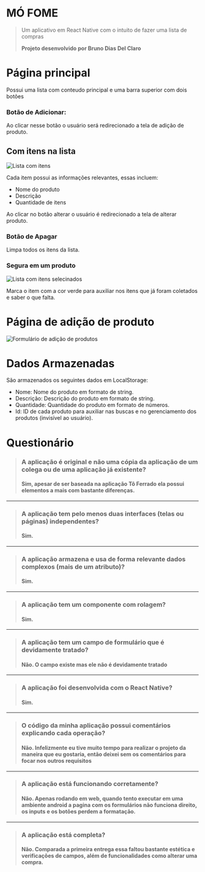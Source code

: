 # MÓ FOME

> Um aplicativo em React Native com o intuito de fazer uma lista de compras
>
> **Projeto desenvolvido por Bruno Dias Del Claro**

# Página principal

Possui uma lista com conteudo principal e uma barra superior com dois botões


### Botão de Adicionar:

Ao clicar nesse botão o usuário será redirecionado a tela de adição de produto.

## Com itens na lista

![Lista com itens](/readmeImages/tela1.png)

Cada item possui as informações relevantes, essas incluem:

* Nome do produto
* Descrição
* Quantidade de itens

Ao clicar no botão alterar o usuário é redirecionado a tela de alterar produto.

### Botão de Apagar

Limpa todos os itens da lista.

### Segura em um produto

![Lista com itens selecinados](/readmeImages/tela2.png)

Marca o item com a cor verde para auxiliar nos itens que já foram coletados e saber o que falta.

# Página de adição de produto

![Formulário de adição de produtos](/readmeImages/tela3.png)

# Dados Armazenadas

São armazenados os seguintes dados em LocalStorage:

* Nome: Nome do produto em formato de string.
* Descrição: Descrição do produto em formato de string.
* Quantidade: Quantidade do produto em formato de números.
* Id: ID de cada produto para auxiliar nas buscas e no gerenciamento dos produtos (invisível ao usuário).

# Questionário

> ### A aplicação é original e não uma cópia da aplicação de um colega ou de uma aplicação já existente?
> #### Sim, apesar de ser baseada na aplicação Tô Ferrado ela possui elementos a mais com bastante diferenças.
***
> ### A aplicação tem pelo menos duas interfaces (telas ou páginas) independentes?
> #### Sim.
***
> ### A aplicação armazena e usa de forma relevante dados complexos (mais de um atributo)?
> #### Sim.
***
> ### A aplicação tem um componente com rolagem?
> #### Sim.
***
> ### A aplicação tem um campo de formulário que é devidamente tratado?
> #### Não. O campo existe mas ele não é devidamente tratado
***
> ### A aplicação foi desenvolvida com o React Native?
> #### Sim.
***
> ### O código da minha aplicação possui comentários explicando cada operação?
> #### Não. Infelizmente eu tive muito tempo para realizar o projeto da maneira que eu gostaria, então deixei sem os comentários para focar nos outros requisitos
***
> ### A aplicação está funcionando corretamente?
> #### Não. Apenas rodando em web, quando tento executar em uma ambiente android a pagina com os formulários não funciona direito, os inputs e os botões perdem a formatação.
***
> ### A aplicação está completa?
> #### Não. Comparada a primeira entrega essa faltou bastante estética e verificações de campos, além de funcionalidades como alterar uma compra.